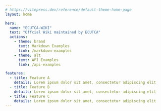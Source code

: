 ```yaml
---
# https://vitepress.dev/reference/default-theme-home-page
layout: home

hero:
  name: "ECUTCA-WIKI"
  text: "Offcial Wiki maintained by ECUTCA"
  actions:
    - theme: brand
      text: Markdown Examples
      link: /markdown-examples
    - theme: alt
      text: API Examples
      link: /api-examples

features:
  - title: Feature A
    details: Lorem ipsum dolor sit amet, consectetur adipiscing elit
  - title: Feature B
    details: Lorem ipsum dolor sit amet, consectetur adipiscing elit
  - title: Feature C
    details: Lorem ipsum dolor sit amet, consectetur adipiscing elit
---
```


